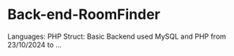 # Back-end-RoomFinder
Languages: PHP 
Struct: Basic
Backend used MySQL and PHP
from 23/10/2024 to ...
